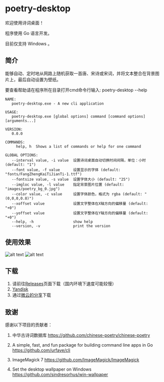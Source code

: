 # poetry-desktop

欢迎使用诗词桌面！

程序使用 Go 语言开发。

目前仅支持 Windows 。

## 简介
能够自动、定时地从网路上随机获取一首唐、宋诗或宋词，并将文本整合在背景图片上，最后自动设置为壁纸。

要查看帮助请在程序所在目录打开cmd命令行输入: poetry-desktop --help
```
NAME:                                                                                           
   poetry-desktop.exe - A new cli application                                                   
                                                                                                
USAGE:                                                                                          
   poetry-desktop.exe [global options] command [command options] [arguments...]                 
                                                                                                
VERSION:                                                                                        
   0.0.0                                                                                        
                                                                                                
COMMANDS:                                                                                       
     help, h  Shows a list of commands or help for one command                                  
                                                                                                
GLOBAL OPTIONS:                                                                                 
   --interval value, -i value  设置诗词桌面自动切换时间间隔，单位：小时 (default: "1")                              
   --font value, -f value      设置显示的字体 (default: "fonts/FangZhengKaiTiJianTi-1.ttf")            
   --fontsize value, -s value  设置字体大小 (default: "25")                                           
   --imgloc value, -l value    指定背景图片位置 (default: "images/poetry_bg_0.jpg")                     
   --color value, -c value     设置字体颜色，格式为 rgba (default: "(0,0,0,0.8)")                         
   --xoffset value             设置文字整体在X轴方向的偏移量 (default: "+0")                                  
   --yoffset value             设置文字整体在Y轴方向的偏移量 (default: "+0")                                  
   --help, -h                  show help                                                        
   --version, -v               print the version                                
```

## 使用效果
![alt text][3]
![alt text][4]

## 下载
1. 请前往[Releases][0]页面下载（国内环境下速度可能较慢）
2. [Yandisk][2]
3. 通过[微云的分享][1]下载

[0]: https://github.com/okcy1016/poetry-desktop/releases
[1]: https://share.weiyun.com/5jXyJe9
[2]: https://yadi.sk/d/P6JTIwhD3VTjv5
[3]: http://128.199.227.220:8003/Temp/Screenshot%20from%202018-05-06%2021-26-24.png
[4]: http://128.199.227.220:8003/Temp/Screenshot%20from%202018-05-06%2021-34-58.png

## 致谢
感谢以下项目的贡献者：

1. 中华古诗词数据库
https://github.com/chinese-poetry/chinese-poetry

2. A simple, fast, and fun package for building command line apps in Go
https://github.com/urfave/cli

3. ImageMagick 7
https://github.com/ImageMagick/ImageMagick

4. Set the desktop wallpaper on Windows
https://github.com/sindresorhus/win-wallpaper
